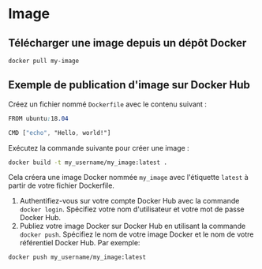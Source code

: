 # Image

## Télécharger une image depuis un dépôt Docker

```shell
docker pull my-image
```

## Exemple de publication d'image sur Docker Hub

Créez un fichier nommé `Dockerfile` avec le contenu suivant :

```css
FROM ubuntu:18.04

CMD ["echo", "Hello, world!"]
```

Exécutez la commande suivante pour créer une image :

```bash
docker build -t my_username/my_image:latest .
```

Cela créera une image Docker nommée `my_image` avec l'étiquette `latest` à partir de votre fichier Dockerfile.

1. Authentifiez-vous sur votre compte Docker Hub avec la commande `docker login`. Spécifiez votre nom d'utilisateur et votre mot de passe Docker Hub.
2. Publiez votre image Docker sur Docker Hub en utilisant la commande `docker push`. Spécifiez le nom de votre image Docker et le nom de votre référentiel Docker Hub. Par exemple:

```bash
docker push my_username/my_image:latest
```

##



